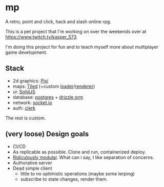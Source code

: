 # mp

A retro, point and click, hack and slash online rpg.

This is a pet project that I'm working on over the weekends over at https://www.twitch.tv/kasper_573.

I'm doing this project for fun and to teach myself more about multiplayer game development.

## Stack

- 2d graphics: [Pixi](https://pixijs.com/)
- maps: [Tiled](https://www.mapeditor.org/) (+custom [loader](packages/tiled-loader)/[renderer](packages/tiled-renderer))
- ui: [SolidJS](https://www.solidjs.com/)
- database: [postgres](https://www.postgresql.org/) + [drizzle orm](https://orm.drizzle.team/)
- network: [socket.io](https://socket.io/)
- auth: [clerk](https://clerk.com/)

The rest is custom.

## (very loose) Design goals

- CI/CD
- As replicable as possible. Clone and run, containerized deploy.
- [Ridiculously modular](packages). What can i say, I like separation of concerns.
- Authorative server
- Dead simple client
  - little to no optimistic operations (maybe some lerping)
  - subscribe to state changes, render them.
